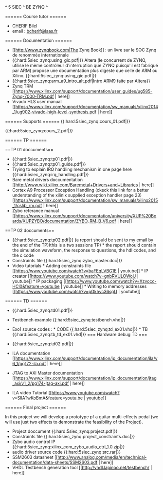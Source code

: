 ^ 5 SIEC ^ BE ZYNQ ^

====== Course tutor ======

  * CHERIF Bilel
  * email : bcherif@laas.fr

====== Documentation ======

  * [[http://www.zynqbook.com|The Zynq Book]] : un livre sur le SOC Zynq de renommée internationale
  * {{:hard:5siec_zynq:using_gic.pdf|}} Altera (le concurrent de ZYNQ, utilise le même contrôleur d'interruption que ZYNQ puisqu'il est fabriqué par ARM) propose une documentation plus digeste que celle de ARM ou Xilinx. {{:hard:5siec_zynq:using_gic.pdf|}}
  * {{:hard:5siec_zynq:arm_a9_intro_alt.pdf|Intro ARM9 faite par Altera}}
  * Zynq TRM [[https://www.xilinx.com/support/documentation/user_guides/ug585-Zynq-7000-TRM.pdf | here]]
  * Vivado HLS user manual [[https://www.xilinx.com/support/documentation/sw_manuals/xilinx2014_1/ug902-vivado-high-level-synthesis.pdf | here]]

====== Supports ======
{{:hard:5siec_zynq:cours_01.pdf|}}

{{:hard:5siec_zynq:cours_2.pdf|}}

====== TP ======

==TP 01 doccuments==

  * {{:hard:5siec_zynq:tp01.pdf|}}
  * {{:hard:5siec_zynq:tp01_guide.pdf|}}
  * Trying to explain IRQ handling mechanism in one page here {{:hard:5siec_zynq:irq_handling.pdf|}}
  * Bare metal drivers doccumentation [[http://www.wiki.xilinx.com/Baremetal+Drivers+and+Libraries | here]]
  * Cortex A9 Processor Exception Handling (ckeck this link for a better understanding of the xilinix supplied exception handler page 23) [[https://www.xilinx.com/support/documentation/sw_manuals/xilinx2015_1/oslib_rm.pdf | here]]
  * Zybo referance manual [[https://www.xilinx.com/support/documentation/university/XUP%20Boards/XUPZYBO/documentation/ZYBO_RM_B_V6.pdf | here]]

==TP 02 doccuments==

  * {{:hard:5siec_zynq:tp02.pdf|}} (a report should be sent to my email by the end of the TP)(this is a two sessions TP)
          * the report should contain the simulation waveform, the response to questions, the hdl codes, and the c code
  * Constraints file {{:hard:5siec_zynq:zybo_master.doc|}}
  * Video tutorials
         * Adding constraints file [[https://www.youtube.com/watch?v=baFEqLVBG1E | youtube]]
         * IP creator [[https://www.youtube.com/watch?v=gnbRVULOWoU | youtube]]
         * IP packaging [[https://www.youtube.com/watch?v=Xzvocc-HCl0&feature=youtu.be | youtube]]
         * Writing to memory addresses [[https://www.youtube.com/watch?v=pGkhvc36sgU | youtube]]

====== TD ======

  * {{:hard:5siec_zynq:td01.pdf|}}
  * Testbench example {{:hard:5siec_zynq:testbench.vhd|}}
  * Exo1 source codes :
         * CODE {{:hard:5siec_zynq:td_ex01.vhd|}}
         * TB {{:hard:5siec_zynq:tb_td_ex01.vhd|}}
=== Hardware debug TD ===

  * {{:hard:5siec_zynq:td02.pdf|}}
  * ILA documentation [[https://www.xilinx.com/support/documentation/ip_documentation/ila/v6_1/pg172-ila.pdf | here]]
  * JTAG to AXI Master documentation [[https://www.xilinx.com/support/documentation/ip_documentation/jtag_axi/v1_2/pg174-jtag-axi.pdf | here]]
  * ILA video Tutorial [[https://www.youtube.com/watch?v=SllATwKoBmA&feature=youtu.be | youtube]]


====== Final project ======

In this project we will develop a prototype pf a guitar multi-effects pedal (we will use just two effects to demonstrate the feasibility of the Project).

  * Project doccument {{:hard:5siec_zynq:project.pdf|}}
  * Constraints file {{:hard:5siec_zynq:project_constraints.doc|}}
  * Zybo audio control IP {{:hard:5siec_zynq:xilinx_com_zybo_audio_ctrl_1.0.zip|}}
  * audio driver source code {{:hard:5siec_zynq:src.rar|}}
  * SSM2603 datasheet [[http://www.analog.com/media/en/technical-documentation/data-sheets/SSM2603.pdf | here]]
  * VHDL Testbench generation tool [[http://vhdl.lapinoo.net/testbench/ | here]]

